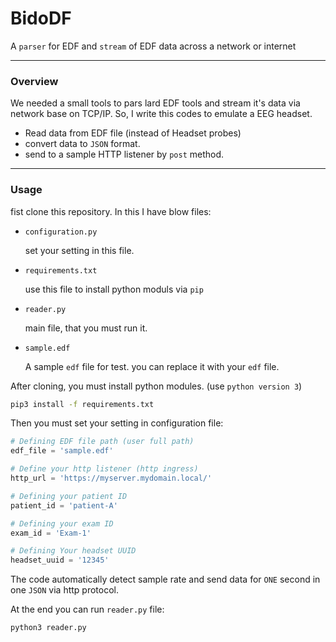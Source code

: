 # BidoDF

   A `parser` for EDF and `stream` of EDF data across a network or internet

---
### Overview
We needed a small tools to pars lard EDF tools and stream it's data via network base on TCP/IP. So, I write this codes 
to emulate a EEG headset. 
 - Read data from EDF file (instead of Headset probes)
 - convert data to `JSON` format.
 - send to a sample HTTP listener by `post` method.
 

---
### Usage

fist clone this repository. In this I have blow files:

- `configuration.py`
    
    set your setting in this file.
- `requirements.txt`

    use this file to install python moduls via `pip` 
    
- `reader.py`

    main file, that you must run it.
    
- `sample.edf`

    A sample `edf` file for test. you can replace it with your `edf` file.
   
 
 After cloning, you must install python modules. (use `python version 3`)
 ```bash
pip3 install -f requirements.txt
```

Then you must set your setting in configuration file:
 
 ```python
# Defining EDF file path (user full path)
edf_file = 'sample.edf'

# Define your http listener (http ingress)
http_url = 'https://myserver.mydomain.local/'

# Defining your patient ID
patient_id = 'patient-A'

# Defining your exam ID
exam_id = 'Exam-1'

# Defining Your headset UUID
headset_uuid = '12345'
```

The code automatically detect sample rate and send data for `ONE` second in one `JSON` via http protocol.
 

At the end you can run `reader.py` file: 


```bash
python3 reader.py
```
 
 
 
 
  
  